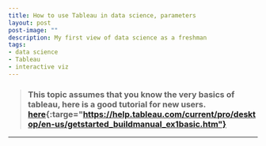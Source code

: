 ```yaml
---
title: How to use Tableau in data science, parameters
layout: post
post-image: ""
description: My first view of data science as a freshman
tags:
- data science
- Tableau
- interactive viz
---
```

> ### This topic assumes that you know the very basics of tableau, here is a good tutorial for new users. [here](https://jekyllrb.com/){:targe="https://help.tableau.com/current/pro/desktop/en-us/getstarted_buildmanual_ex1basic.htm"}
---

